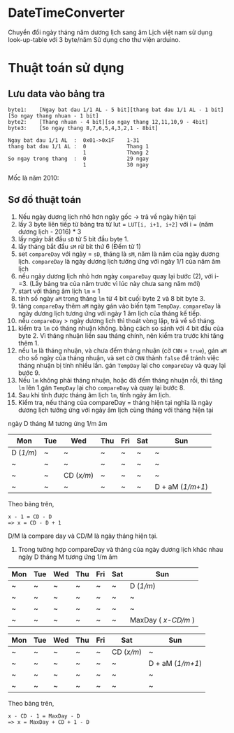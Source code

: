 # DateTimeConverter
Chuyển đổi ngày tháng năm dương lịch sang âm Lịch việt nam sử dụng look-up-table với 3 byte/năm
Sử dụng cho thư viện arduino.

# Thuật toán sử dụng
## Lưu data vào bảng tra
```
byte1:    [Ngay bat dau 1/1 AL - 5 bit][thang bat dau 1/1 AL - 1 bit][So ngay thang nhuan - 1 bit]
byte2:    [Thang nhuan - 4 bit][so ngay thang 12,11,10,9 - 4bit]
byte3:    [So ngay thang 8,7,6,5,4,3,2,1 - 8bit]

Ngay bat dau 1/1 AL  :  0x01->0x1F    1-31
thang bat dau 1/1 AL :  0             Thang 1
                        1             Thang 2
So ngay trong thang  :  0             29 ngay
                        1             30 ngay
```
Mốc là năm 2010:
## Sơ đồ thuật toán

1. Nếu ngày dương lịch nhỏ hơn ngày gốc -> trả về ngày hiện tại
1. lấy 3 byte liên tiếp từ bảng tra từ lut = `LUT[i, i+1, i+2]` với i = (năm dương lịch - 2016) * 3 
1. lấy ngày bắt đầu `sD` từ 5 bit đầu byte 1.
1. lấy tháng bắt đầu `sM` rừ bit thứ 6 (Đếm từ 1)
1. set `compareDay` với ngày = `sD`, tháng là `sM`, năm là năm của ngày dương lịch. `compareDay` là ngày dương lịch tướng ứng với ngày 1/1 của năm âm lịch
1. nếu ngày dương lịch nhỏ hơn ngày `compareDay` quay lại bước (2), với i-=3. (Lấy bảng tra của năm trước vì lúc này chưa sang năm mới)
1. start với tháng âm lịch `lm` = 1 
1. tính số ngày `aM` trong tháng `lm` từ 4 bit cuối byte 2 và 8 bit byte 3.
1. tăng `compareDay` thêm `aM` ngày gán vào biến tạm `TempDay`. `compareDay` là ngày dương lịch tương ứng với ngày 1 âm lịch của tháng kế tiếp.
1. nếu `compareDay` > ngày dương lịch thì thoát vòng lặp, trả về số tháng.
1. kiểm tra `lm` có tháng nhuận không. bằng cách so sánh với 4 bit đầu của byte 2. Vì tháng nhuận liền sau tháng chính, nên kiểm tra trước khi tăng thêm 1.
1. nếu `lm` là tháng nhuận, và chưa đếm tháng nhuận (cờ `CNN` = `true`), gán `aM` cho số ngày của tháng nhuận, và set cờ `CNN` thành `false` để tránh việc tháng nhuận bị tính nhiều lần. gán `TempDay` lại cho `compareDay` và quay lại bước 9.
1. Nếu `lm` không phải tháng nhuận, hoặc đã đếm tháng nhuận rồi, thì tăng `lm` lên 1.gán `TempDay` lại cho `compareDay` và quay lại bước 8.
1. Sau khi tính được tháng âm lịch `lm`, tính ngày âm lịch.
1. Kiểm tra, nếu tháng của compareDay = tháng hiện tại nghĩa là ngày dương lịch tướng ứng với ngày âm lịch cùng tháng với tháng hiện tại

ngày D tháng M tương ứng 1/m âm

 Mon | Tue | Wed | Thu | Fri | Sat | Sun
 --- | --- | --- | --- | --- | --- | --- |
D (_1/m_) | ~ | ~ | ~ | ~ | ~ | ~ 
~ | ~ | ~ | ~ | ~ | ~ | ~ 
~ | ~ | CD (_x/m_) | ~ | ~ | ~ | ~ 
~ | ~ | ~ | ~ | ~ | ~ | D + aM (_1/m+1_)

Theo bảng trên, 
```
x - 1 = CD - D
=> x = CD - D + 1
 ```
D/M là compare day và CD/M là ngày tháng hiện tại.

1. Trong tường hợp compareDay và tháng của ngày dương lịch khác nhau 
ngày D tháng M tương ứng 1/m âm

 Mon | Tue | Wed | Thu | Fri | Sat | Sun
 --- | --- | --- | --- | --- | --- | --- |
~ | ~ | ~ | ~ | ~ | ~ | D (_1/m_) 
~ | ~ | ~ | ~ | ~ | ~ | ~ 
~ | ~ | ~ | ~ | ~ | ~ | ~ 
~ | ~ | ~ | ~ | ~ | ~ | MaxDay ( _x-CD/m_ )


 Mon | Tue | Wed | Thu | Fri | Sat | Sun
 --- | --- | --- | --- | --- | --- | --- |
~ | ~ | ~ | ~ | ~ | CD (_x/m_) | ~ 
~ | ~ | ~ | ~ | ~ | ~ | D + aM (_1/m+1_) 
~ | ~ | ~| ~ | ~ | ~ | ~ 
~ | ~ | ~ | ~ | ~ | ~ | ~

Theo bảng trên,
```
x - CD - 1 = MaxDay - D
=> x = MaxDay + CD + 1 - D
``` 
